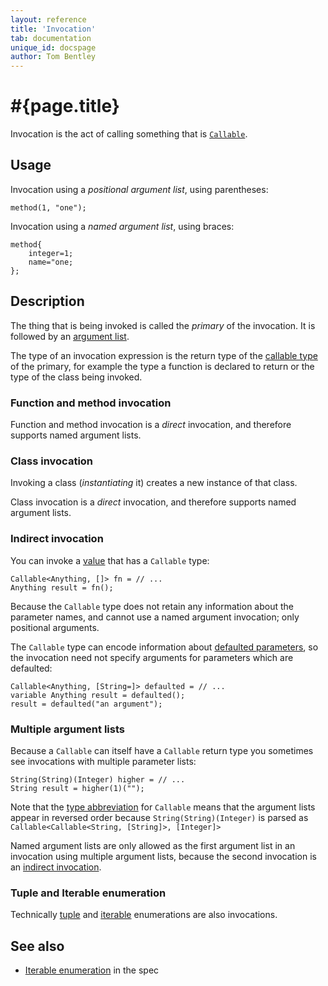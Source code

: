 ```yaml
---
layout: reference
title: 'Invocation'
tab: documentation
unique_id: docspage
author: Tom Bentley
---
```


# #{page.title}

Invocation is the act of calling something that is [`Callable`](#{site.urls.apidoc_current}/Callable.type.html).

## Usage 

Invocation using a *positional argument list*, using parentheses:

<!-- try: -->
    method(1, "one");
    
Invocation using a *named argument list*, using braces:

<!-- try: -->
    method{
        integer=1;
        name="one;
    };

## Description

The thing that is being invoked is called the *primary* of the invocation. 
It is followed by an [argument list](../argument-list/).

The type of an invocation expression is the return type of 
the [callable type](../../structure/function#callable_type) of the primary, for example the 
type a function is declared to return 
or the type of the class being invoked.

### Function and method invocation

Function and method invocation is a *direct* invocation, and therefore supports 
named argument lists.

### Class invocation

Invoking a class (*instantiating* it) creates a new instance of that class.

Class invocation is a *direct* invocation, and therefore supports 
named argument lists.

### Indirect invocation

You can invoke a [value](../../structure/value/) that has a 
`Callable` type:

<!-- try: -->
    Callable<Anything, []> fn = // ...
    Anything result = fn();

Because the `Callable` type does not retain any information about
the parameter names, and cannot use a named argument invocation; 
only positional arguments.

The `Callable` type can encode information about 
[defaulted parameters](../../structure/parameter-list/#defaulted_parameters), so the 
invocation need not specify arguments for parameters which are defaulted:

<!-- try: -->
    Callable<Anything, [String=]> defaulted = // ...
    variable Anything result = defaulted();
    result = defaulted("an argument");

### Multiple argument lists

Because a `Callable` can itself have a `Callable` return type you sometimes see
invocations with multiple parameter lists:

    String(String)(Integer) higher = // ...
    String result = higher(1)("");

Note that the [type abbreviation](../../structure/type-abbreviation/) 
for `Callable` means that the argument lists appear in 
reversed order because `String(String)(Integer)`
is parsed as `Callable<Callable<String, [String]>, [Integer]>`

Named argument lists are only allowed as the first argument list in 
an invocation using multiple argument lists, because the second 
invocation is an [indirect invocation](#indirect_invocation).

### Tuple and Iterable enumeration

Technically [tuple](../tuple) and [iterable](../iterable/) 
enumerations are also invocations. 

## See also

* [Iterable enumeration](#{site.urls.spec_current}#enumeration) in the spec
